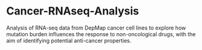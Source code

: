 # Cancer-RNAseq-Analysis
Analysis of RNA-seq data from DepMap cancer cell lines to explore how mutation burden influences the response to non-oncological drugs, with the aim of identifying potential anti-cancer properties.
